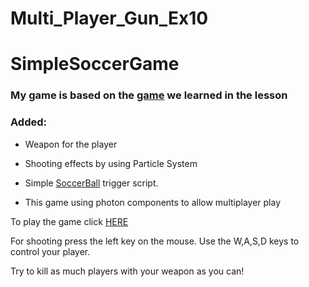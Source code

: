 # Multi_Player_Gun_Ex10

# SimpleSoccerGame

### My game is based on the [game](https://github.com/eli-game-dev/multiplayer-tutorial-unity) we learned in the lesson

### Added:
* Weapon for the player
* Shooting effects by using Particle System
* Simple [SoccerBall](https://github.com/LeveI-Up/SimpleSoccerGame/blob/main/Assets/scripts/SoccerBall.cs) trigger script.

* This game using photon components to allow multiplayer play


To play the game click [HERE](https://almogre.itch.io/multiplayer-ex10)

For shooting press the left key on the mouse.
Use the W,A,S,D keys to control your player.

Try to kill as much players with your weapon as you can!
